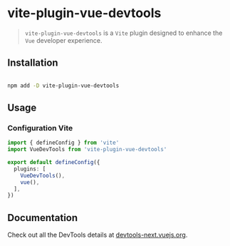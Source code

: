 # vite-plugin-vue-devtools

> `vite-plugin-vue-devtools` is a `Vite` plugin designed to enhance the `Vue` developer experience.

## Installation

```sh

npm add -D vite-plugin-vue-devtools

```

## Usage

### Configuration Vite

```ts
import { defineConfig } from 'vite'
import VueDevTools from 'vite-plugin-vue-devtools'

export default defineConfig({
  plugins: [
    VueDevTools(),
    vue(),
  ],
})
```

## Documentation

Check out all the DevTools details at [devtools-next.vuejs.org](https://devtools-next.vuejs.org).
